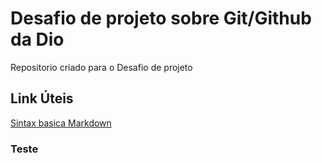 # Desafio de projeto sobre Git/Github da Dio
Repositorio criado para o Desafio de projeto


## Link Úteis
[Sintax basica Markdown](https://www.markdownguide.org/)

### Teste
